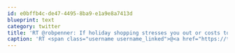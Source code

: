```yaml
---
id: e0bffb4c-de47-4495-8ba9-e1a9e8a7413d
blueprint: text
category: twitter
title: 'RT @robpenner: If holiday shopping stresses you out or costs too much, consider not doing it. It IS an option, commercials be damned.'
caption: 'RT <span class="username username_linked">@<a href="https://twitter.com/robpenner" title="Robert Penner">robpenner</a></span>: If holiday shopping stresses you out or costs too much, consider not doing it. It IS an option, commercials be damned.'
---
```

